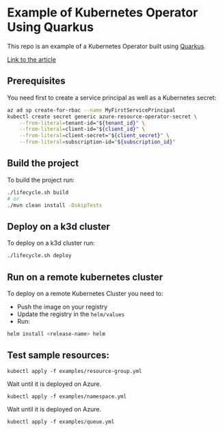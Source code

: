 # Example of Kubernetes Operator Using Quarkus

This repo is an example of a Kubernetes Operator built using [Quarkus](https://quarkus.io/).

[Link to the article](https://www.linkedin.com/pulse/azure-resources-operator-quarkus-geoffrey-muselli/?published=t)

## Prerequisites

You need first to create a service principal as well as a Kubernetes secret:

```bash
az ad sp create-for-rbac --name MyFirstServicePrincipal
kubectl create secret generic azure-resource-operator-secret \
    --from-literal=tenant-id="${tenant_id}" \
    --from-literal=client-id="${client_id}" \
    --from-literal=client-secret="${client_secret}" \
    --from-literal=subscription-id="${subscription_id}" 
```

## Build the project

To build the project run:

```bash
./lifecycle.sh build
# or
./mvn clean install -DskipTests
```

## Deploy on a k3d cluster

To deploy on a k3d cluster run:

```bash
./lifecycle.sh deploy
```

## Run on a remote kubernetes cluster

To deploy on a remote Kubernetes Cluster you need to:

- Push the image on your registry
- Update the registry in the `helm/values`
- Run: 

```bash
helm install <release-name> helm
```

## Test sample resources:

```
kubectl apply -f examples/resource-group.yml
```

Wait until it is deployed on Azure.

```
kubectl apply -f examples/namespace.yml
```

Wait until it is deployed on Azure.

```
kubectl apply -f examples/queue.yml
```

